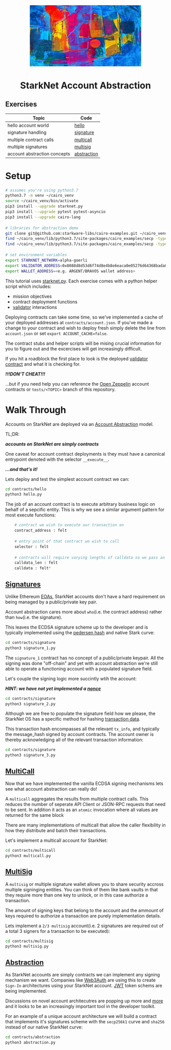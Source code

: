 <div align="center">
    <img src="./misc/abstract.jpg" style="width: 350px">
    <h1>StarkNet Account Abstraction</h1>
</div>

## Exercises

|Topic|Code|
|---|---|
|hello account world|[hello](contracts/hello)|
|signature handling|[signature](contracts/signature)|
|multiple contract calls|[multicall](contracts/multicall)|
|multiple signatures|[multisig](contracts/multisig)|
|account abstraction concepts|[abstraction](contracts/abstraction)|

# Setup

```bash
# assumes you're using python3.7
python3.7 -m venv ~/cairo_venv
source ~/cairo_venv/bin/activate
pip3 install --upgrade starknet.py
pip3 install --upgrade pytest pytest-asyncio
pip3 install --upgrade cairo-lang

# libraries for abstraction demo
git clone git@github.com:starkware-libs/cairo-examples.git ~/cairo_venv/lib/python3.7/site-packages/cairo_examples
find ~/cairo_venv/lib/python3.7/site-packages/cairo_examples/secp -type f -exec sed -i -e 's/from big/from cairo_examples.secp.big/g' {} \;
find ~/cairo_venv/lib/python3.7/site-packages/cairo_examples/secp -type f -exec sed -i -e 's/from secp/from cairo_examples.secp.secp/g' {} \;

# set environment variables
export STARKNET_NETWORK=alpha-goerli
export VALIDATOR_ADDRESS=0x0088d8d53d6f74d8e4b8e6eaca0e05276d64368bada0dfcdd4389f51abd632de
export WALLET_ADDRESS=<e.g. ARGENT/BRAVOS wallet address>
```

This tutorial uses [starknet.py](https://github.com/software-mansion/starknet.py). Each exercise comes with a python helper script which includes:

- mission objectives
- contract deployment functions
- [validator](./contracts/validator) interactions

Deploying contracts can take some time, so we've implemented a cache of your deployed addresses at `contracts/account.json`. If you've made a change to your contract and wish to deploy fresh simply delete the line from `account.json` or set `export ACCOUNT_CACHE=false`.

The contract stubs and helper scripts will be mising crucial information for you to figure out and the excercises will get increasingly difficult.

If you hit a roadblock the first place to look is the deployed [validator contract](https://goerli.voyager.online/contract/0x0088d8d53d6f74d8e4b8e6eaca0e05276d64368bada0dfcdd4389f51abd632de) and what it is checking for.

***!!!DON'T CHEAT!!!***

...but if you need help you can reference the [Open Zeppelin](https://github.com/OpenZeppelin/cairo-contracts/tree/main/src/openzeppelin/account) account contracts or `tests/<TOPIC>` branch of this repository.

# Walk Through

Accounts on StarkNet are deployed via an [Account Abstraction](https://perama-v.github.io/cairo/account-abstraction) model.

TL;DR:

***accounts on StarkNet are simply contracts***

One caveat for account contract deployments is they must have a canonical entrypoint denoted with the selector `__execute__`.

***...and that's it!***

Lets deploy and test the simplest account contract we can:

```bash
cd contracts/hello
python3 hello.py
```

The job of an account contract is to execute arbitrary business logic on behalf of a sepcific entity. This is why we see a similar argument pattern for most execute functions:

```bash
    # contract we wish to execute our transaction on
    contract_address : felt
    
    # entry point of that contract we wish to call
    selector : felt

    # contracts will require varying lengths of calldata so we pass an array
    calldata_len : felt
    calldata : felt*
```

## [Signatures](./contracts/signatures)

Unlike Ethereum [EOAs](https://ethereum.org/en/developers/docs/accounts/#externally-owned-accounts-and-key-pairs), StarkNet accounts don't have a hard requirement on being managed by a public/private key pair.

Account abstraction cares more about `who`(i.e. the contract address) rather than `how`(i.e. the signature).

This leaves the ECDSA signature scheme up to the developer and is typically implemented using the [pedersen hash](https://docs.starknet.io/docs/Hashing/hash-functions) and native Stark curve:

```bash
cd contracts/signature
python3 signature_1.py
```

The `signature_1` contract has no concept of a public/private keypair. All the signing was done "off-chain" and yet with account abstraction we're still able to operate a functioning account with a populated signature field.

Let's couple the signing logic more succintly wtih the account:

***HINT: we have not yet implemented a [nonce](https://ethereum.org/en/developers/docs/accounts/#an-account-examined)***

```bash
cd contracts/signature
python3 signature_2.py
```

Although we are free to populate the signature field how we please, the StarkNet OS has a specific method for hashing [transaction data](https://docs.starknet.io/docs/Blocks/transactions#transaction-hash-1).

This transaction hash encompasses all the relevant `tx_info`, and typically the message_hash signed by account contracts. The account owner is thereby acknowledging all of the relevant transaction information:

```bash
cd contracts/signature
python3 signature_3.py
```

## [MultiCall](./contracts/multicall)

Now that we have implemented the vanilla ECDSA signing mechanisms lets see what account abstraction can really do!

A `multicall` aggregates the results from multiple contract calls. This reduces the number of seperate API Client or JSON-RPC requests that need to be sent. In addition it acts as an `atomic` invocation where all values are returned for the same block

There are many implementations of multicall that allow the caller flexibility in how they distribute and batch their transactions.

Let's implement a multicall account for StarkNet:

```bash
cd contracts/multicall
python3 multicall.py
```

## [MultiSig](./contracts/multisig)

A `multisig` or multiple signature wallet allows you to share security accross multiple signinging entities. You can think of them like bank vaults in that they require more than one key to unlock, or in this case authorize a transaction.

The amount of signing keys that belong to the account and the ammount of keys required to authorize a transaction are purely implementation details.

Lets implement a `2/3 multisig` account(i.e. 2 signatures are required out of a total 3 signers for a transaction to be executed):

```bash
cd contracts/multisig
python3 multisig.py
```

## [Abstraction](./contracts/abstraction)

As StarkNet accounts are simply contracts we can implement any signing mechanism we want. Companies like [Web3Auth](https://medium.com/toruslabs/sign-in-with-starkware-711d48f2dbbd) are using this to create `Sign-In` architectures using your StarkNet account. [JWT](https://github.com/BoBowchan/cairo-jsonwebtoken) token schems are being implemented.

Discussions on novel account architecutres are popping up more and [more](https://vitalik.ca/general/2022/01/26/soulbound.html) and it looks to be an increasingly important tool in the developer toolkit.

For an example of a unique account architecture we will build a contract that implements it's signatures scheme with the `secp256k1` curve and `sha256` instead of our native StarkNet curve:

```bash
cd contracts/abstraction
python3 abstraction.py
```
